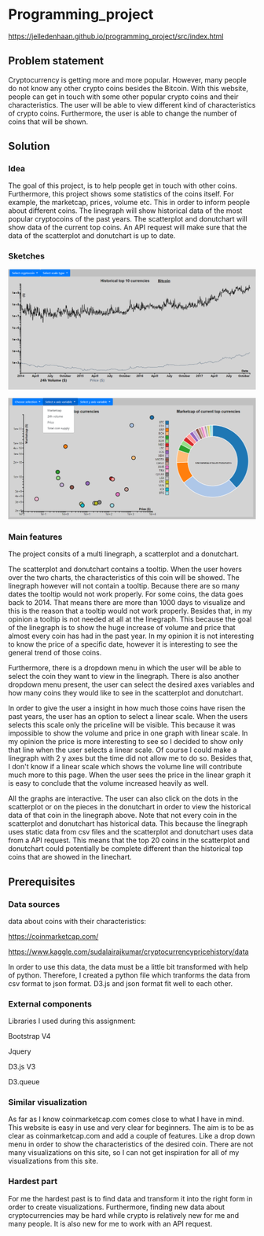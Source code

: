 # Programming_project


https://jelledenhaan.github.io/programming_project/src/index.html

## Problem statement

Cryptocurrency is getting more and more popular. However, many people do not know any other crypto coins besides the Bitcoin. With this website, people can get in touch with some other popular crypto coins and their characteristics. The user will be able to view different kind of characteristics of crypto coins. Furthermore, the user is able to change the number of coins that will be shown. 

## Solution 

### Idea

The goal of this project, is to help people  get in touch with other coins. Furthermore, this project shows some statistics of the coins itself. For example, the marketcap, prices, volume etc. This in order to inform people about different coins. The linegraph will show historical data of the most popular cryptocoins of the past years. The scatterplot and donutchart will show data of the current top coins. An API request will make sure that the data of the scatterplot and donutchart is up to date. 

### Sketches

![](doc/screenshotLine.jpg)

![](doc/screenshotscatter.jpg)

### Main features

The project consits of a multi linegraph, a scatterplot and a donutchart. 

The scatterplot and donutchart contains a tooltip. When the user hovers over the two charts, the characteristics of this coin will be showed. The linegraph however will not contain a tooltip. Because there are so many dates the tooltip would not work properly. For some coins, the data goes back to 2014. That means there are more than 1000 days to visualize and this is the reason that a tooltip would not work properly. Besides that, in my opinion a tooltip is not needed at all at the linegraph. This because the goal of the linegraph is to show the huge increase of volume and price that almost every coin has had in the past year. In my opinion it is not interesting to know the price of a specific date, however it is interesting to see the general trend of those coins. 

Furthermore, there is a dropdown menu in which the user will be able to select the coin they want to view in the linegraph. There is also another dropdown menu present, the user can select the desired axes variables and how many coins they would like to see in the scatterplot and donutchart. 

In order to give the user a insight in how much those coins have risen the past years, the user has an option to select a linear scale. When the users selects this scale only the priceline will be visible. This because it was impossible to show the volume and price in one graph with linear scale. In my opinion the price is more interesting to see so I decided to show only that line when the user selects a linear scale. Of course I could make a linegraph with 2 y axes but the time did not allow me to do so. Besides that, I don't know if a linear scale which shows the volume line will contribute much more to this page. When the user sees the price in the linear graph it is easy to conclude that the volume increased heavily as well. 

All the graphs are interactive. The user can also click on the dots in the scatterplot or on the pieces in the donutchart in order to view the historical data of that coin in the linegraph above. Note that not every coin in the scatterplot and donutchart has historical data. This because the linegraph uses static data from csv files and the scatterplot and donutchart uses data from a API request. This means that the top 20 coins in the scatterplot and donutchart could potentially be complete different than the historical top coins that are showed in the linechart.

## Prerequisites

### Data sources
data about coins with their characteristics:

https://coinmarketcap.com/


https://www.kaggle.com/sudalairajkumar/cryptocurrencypricehistory/data

In order to use this data, the data must be a little bit transformed with help of python. Therefore, I created a python file which tranforms the data from csv format to json format. D3.js and json format fit well to each other.

### External components

Libraries I used during this assignment:  

Bootstrap V4


Jquery


D3.js V3


D3.queue

### Similar visualization
As far as I know coinmarketcap.com comes close to what I have in mind. This website is easy in use and very clear for beginners. 
The aim is to be as clear as coinmarketcap.com and add a couple of features. Like a drop down menu in order to show the characteristics of the desired coin. There are not many visualizations on this site, so I can not get inspiration for all of my visualizations from this site. 


### Hardest part

For me the hardest past is to find data and transform it into the right form in order to create visualizations. Furthermore, finding new data about cryptocurrencies may be hard while crypto is relatively new for me and many people. It is also new for me to work with an API request. 




